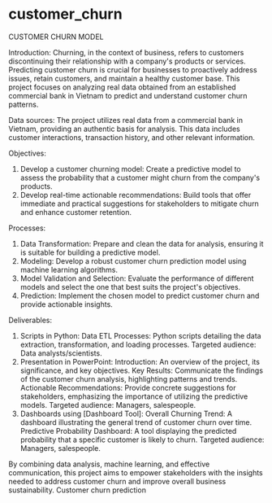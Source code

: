 # customer_churn

CUSTOMER CHURN MODEL

Introduction:
    Churning, in the context of business, refers to customers discontinuing their relationship with a company's products or services. Predicting customer churn is crucial for businesses to proactively address issues, retain customers, and maintain a healthy customer base. This project focuses on analyzing real data obtained from an established commercial bank in Vietnam to predict and understand customer churn patterns.

Data sources:
    The project utilizes real data from a commercial bank in Vietnam, providing an authentic basis for analysis. This data includes customer interactions, transaction history, and other relevant information.

Objectives:
1.  Develop a customer churning model: Create a predictive model to assess the probability that a customer might churn from the company's products.
2.  Develop real-time actionable recommendations: Build tools that offer immediate and practical suggestions for stakeholders to mitigate churn and enhance customer retention.

Processes:
1.  Data Transformation: Prepare and clean the data for analysis, ensuring it is suitable for building a predictive model.
2.  Modeling: Develop a robust customer churn prediction model using machine learning algorithms.
3.  Model Validation and Selection: Evaluate the performance of different models and select the one that best suits the project's objectives.
4.  Prediction: Implement the chosen model to predict customer churn and provide actionable insights.

Deliverables:
1.  Scripts in Python:
        Data ETL Processes: Python scripts detailing the data extraction, transformation, and loading processes. Targeted audience: Data analysts/scientists.
2.  Presentation in PowerPoint:
        Introduction: An overview of the project, its significance, and key objectives.
        Key Results: Communicate the findings of the customer churn analysis, highlighting patterns and trends.
        Actionable Recommendations: Provide concrete suggestions for stakeholders, emphasizing the importance of utilizing the predictive models.
        Targeted audience: Managers, salespeople.
3.  Dashboards using [Dashboard Tool]:
    Overall Churning Trend: A dashboard illustrating the general trend of customer churn over time.
    Predictive Probability Dashboard: A tool displaying the predicted probability that a specific customer is likely to churn.
    Targeted audience: Managers, salespeople.

By combining data analysis, machine learning, and effective communication, this project aims to empower stakeholders with the insights needed to address customer churn and improve overall business sustainability.
Customer churn prediction
